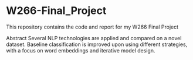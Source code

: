 # W266-Final_Project
This repository contains the code and report for my W266 Final Project

Abstract
Several NLP technologies are applied and compared on a novel dataset. Baseline classification is improved upon using different strategies, with a focus on word embeddings and iterative model design.
